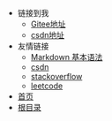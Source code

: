 <!-- _navbar.md -->
* 链接到我
  * [Gitee地址](https://gitee.com/dong-kunhang)
  * [csdn地址](https://blog.csdn.net/qq_52612109?spm=1000.2115.3001.5343)
* 友情链接
  * [Markdown 基本语法](https://markdown.com.cn/basic-syntax/)
  * [csdn](https://www.csdn.net/)
  * [stackoverflow](https://stackoverflow.com/)
  * [leetcode](https://leetcode.cn/)
* [首页](/)
* [根目录](/README.md)
